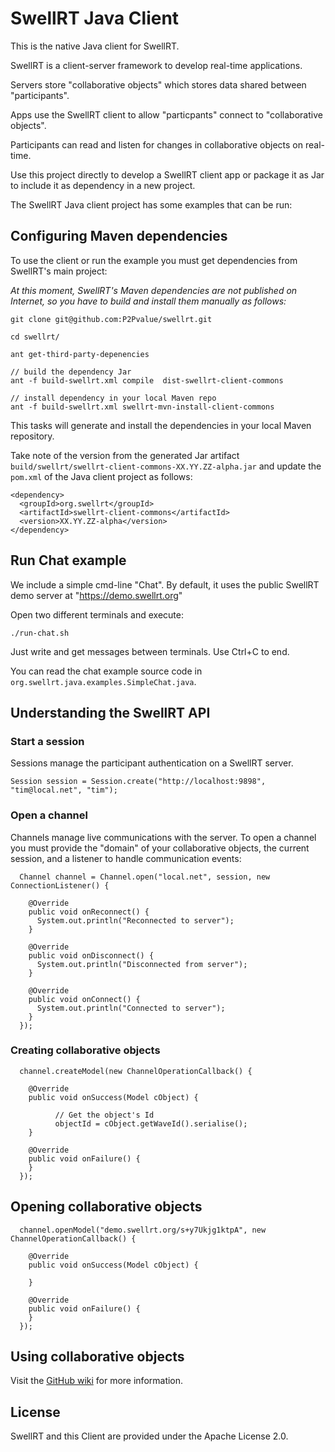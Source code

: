 # SwellRT Java Client

This is the native Java client for SwellRT.

SwellRT is a client-server framework to develop real-time applications.

Servers store "collaborative objects" which stores data shared between "participants".

Apps use the SwellRT client to allow "particpants" connect to "collaborative objects".

Participants can read and listen for changes in collaborative objects on real-time.

Use this project directly to develop a SwellRT client app or package it as Jar to include it as dependency in a new project.

The SwellRT Java client project has some examples that can be run:

## Configuring Maven dependencies

To use the client or run the example you must get dependencies from SwellRT's main project:

*At this moment, SwellRT's Maven dependencies are not published on Internet, so you have to build and install them manually as follows:*

```
git clone git@github.com:P2Pvalue/swellrt.git

cd swellrt/

ant get-third-party-depenencies

// build the dependency Jar
ant -f build-swellrt.xml compile  dist-swellrt-client-commons

// install dependency in your local Maven repo
ant -f build-swellrt.xml swellrt-mvn-install-client-commons
```

This tasks will generate and install the dependencies in your local Maven repository.

Take note of the version from the generated Jar artifact `build/swellrt/swellrt-client-commons-XX.YY.ZZ-alpha.jar` and update the `pom.xml` of the Java client project as follows:

```
<dependency>
  <groupId>org.swellrt</groupId>
  <artifactId>swellrt-client-commons</artifactId>
  <version>XX.YY.ZZ-alpha</version>
</dependency>
```

## Run Chat example

We include a simple cmd-line "Chat". By default, it uses the public SwellRT demo server at "https://demo.swellrt.org"

Open two different terminals and execute:

```
./run-chat.sh
```

Just write and get messages between terminals. Use Ctrl+C to end.

You can read the chat example source code in `org.swellrt.java.examples.SimpleChat.java`.



## Understanding the SwellRT API


### Start a session

Sessions manage the participant authentication on a SwellRT server.

```
Session session = Session.create("http://localhost:9898", "tim@local.net", "tim");
```

### Open a channel

Channels manage live communications with the server. To open a channel you must provide the "domain" of your collaborative objects, the current session, and a listener to handle communication events:

```
  Channel channel = Channel.open("local.net", session, new ConnectionListener() {

    @Override
    public void onReconnect() {
      System.out.println("Reconnected to server");
    }

    @Override
    public void onDisconnect() {
      System.out.println("Disconnected from server");
    }

    @Override
    public void onConnect() {
      System.out.println("Connected to server");
    }
  });
```

### Creating collaborative objects

```
  channel.createModel(new ChannelOperationCallback() {

    @Override
    public void onSuccess(Model cObject) {

          // Get the object's Id
          objectId = cObject.getWaveId().serialise();
    }

    @Override
    public void onFailure() {
    }
  });

```

## Opening collaborative objects


```
  channel.openModel("demo.swellrt.org/s+y7Ukjg1ktpA", new ChannelOperationCallback() {

    @Override
    public void onSuccess(Model cObject) {

    }

    @Override
    public void onFailure() {
    }
  });

```

## Using collaborative objects

Visit the [GitHub wiki](https://github.com/P2Pvalue/swellrt/wiki/Collaborative-Data-Models) for more information.

## License

SwellRT and this Client are provided under the Apache License 2.0.
